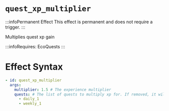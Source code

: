 # `quest_xp_multiplier`
:::infoPermanent Effect
This effect is permanent and does not require a trigger.
:::

Multiplies quest xp gain

:::infoRequires:
EcoQuests
:::

# Effect Syntax
```yaml
- id: quest_xp_multiplier
  args:
    multiplier: 1.5 # The experience multiplier
    quests: # The list of quests to multiply xp for. If removed, it will multiply all quests.
      - daily_1
      - weekly_1 
```
